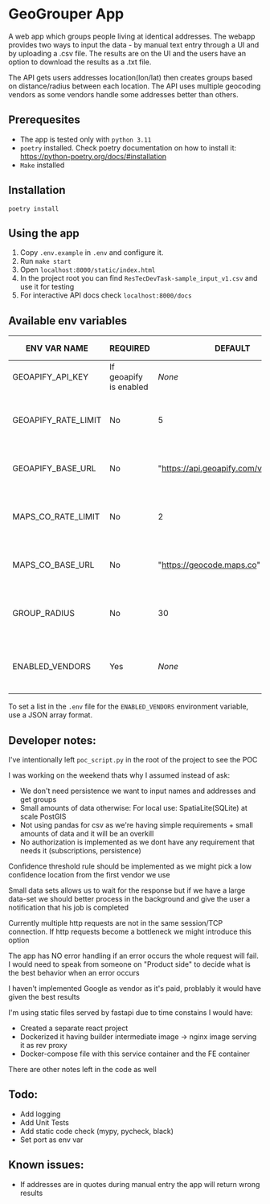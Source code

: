 # GeoGrouper App
A web app which groups people living at identical addresses. The webapp provides two ways to input the data -
by manual text entry through a UI and by uploading а .csv file.
The results are on the UI and the users have an option to download the results as a .txt file.

The API gets users addresses location(lon/lat) then creates groups based on distance/radius between each location.
The API uses multiple geocoding vendors as some vendors handle some addresses better than others.

## Prerequesites
- The app is tested only with `python 3.11`
- `poetry` installed. Check poetry documentation on how to install it: https://python-poetry.org/docs/#installation
- `Make` installed

## Installation
`poetry install`

## Using the app
1. Copy `.env.example` in `.env` and configure it.
1. Run `make start`
1. Open `localhost:8000/static/index.html`
1. In the project root you can find `ResTecDevTask-sample_input_v1.csv` and use it for testing
1. For interactive API docs check `localhost:8000/docs`

## Available env variables
| ENV VAR NAME             | REQUIRED               | DEFAULT                                  | DESCRIPTION                                              | ACCEPTABLE VALUES         |
|--------------------------|------------------------|------------------------------------------|----------------------------------------------------------|---------------------------|
| GEOAPIFY_API_KEY         | If geoapify is enabled | *None*                                   | API key for Geoapify service                             | -                         |
| GEOAPIFY_RATE_LIMIT      | No                     | 5                                        | Rate limit for Geoapify requests, in requests per second | -                         |
| GEOAPIFY_BASE_URL        | No                     | "https://api.geoapify.com/v1/geocode"    | Base URL for the Geoapify geocoding service              | -                         |
| MAPS_CO_RATE_LIMIT       | No                     | 2                                        | Rate limit for Maps.co requests, in requests per second  | -                         |
| MAPS_CO_BASE_URL         | No                     | "https://geocode.maps.co"                | Base URL for the Maps.co geocoding service               | -                         |
| GROUP_RADIUS             | No                     | 30                                       | Maximum radius in meters for forming a group             | -                         |
| ENABLED_VENDORS          | Yes                    | *None*                                   | List of enabled vendors in order of priority             | "maps_co", "geoapify"     |

To set a list in the `.env` file for the `ENABLED_VENDORS` environment variable, use a JSON array format.

## Developer notes:
I've intentionally left `poc_script.py` in the root of the project to see the POC

I was working on the weekend thats why I assumed instead of ask:
- We don't need persistence we want to input names and addresses and get groups
- Small amounts of data otherwise: For local use: SpatiaLite(SQLite) at scale PostGIS
- Not using pandas for csv as we're having simple requirements + small amounts of data and it will be an overkill
- No authorization is implemented as we dont have any requirement that needs it (subscriptions, persistence) 

Confidence threshold rule should be implemented as we might pick a low confidence location from the first vendor we use

Small data sets allows us to wait for the response but if we have a large data-set we should better process in the background and give the user
a notification that his job is completed

Currently multiple http requests are not in the same session/TCP connection. If http requests become a bottleneck we might introduce this option

The app has NO error handling if an error occurs the whole request will fail.
I would need to speak from someone on "Product side" to decide what is the best behavior when an error occurs

I haven't implemented Google as vendor as it's paid, problably it would have given the best results

I'm using static files served by fastapi due to time constains I would have:
- Created a separate react project
- Dockerized it having builder intermediate image -> nginx image serving it as rev proxy
- Docker-compose file with this service container and the FE container

There are other notes left in the code as well

## Todo:
- Add logging
- Add Unit Tests
- Add static code check (mypy, pycheck, black)
- Set port as env var

## Known issues:
 - If addresses are in quotes during manual entry the app will return wrong results